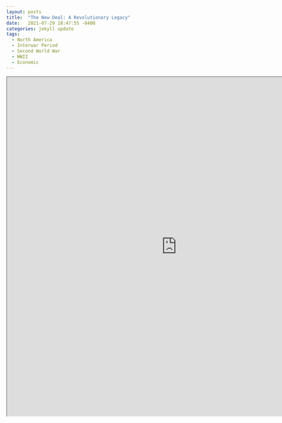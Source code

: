 ```yaml
---
layout: posts
title:  "The New Deal: A Revolutionary Legacy"
date:   2021-07-29 18:47:55 -0400
categories: jekyll update
tags:
  - North America
  - Interwar Period
  - Second World War
  - WWII
  - Economic
---
```



<iframe src="https://drive.google.com/file/d/1v2X5GDZ-GOZ4kQVnYCGiJBQtaISLbjF8/preview" width="900" height="900" allow="autoplay"></iframe>